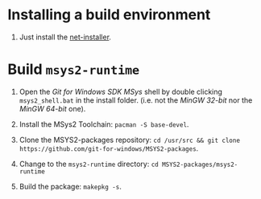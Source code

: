 # Installing a build environment

1. Just install the [net-installer](https://git-for-windows.github.io/#download-sdk).

# Build `msys2-⁠runtime`

1. Open the *Git for Windows SDK* *MSys* shell by double clicking `msys2_shell.bat` in the install folder. (i.e. not the *MinGW 32-bit* nor the *MinGW 64-bit* one).

2. Install the MSys2 Toolchain: `pacman -⁠S base-devel`.

3. Clone the MSYS2-packages repository: `cd /usr/src && git clone https://github.com/git-for-windows/MSYS2-packages`.

4. Change to the `msys2-runtime` directory: `cd MSYS2-packages/msys2-runtime`

4. Build the package: `makepkg -⁠s`.